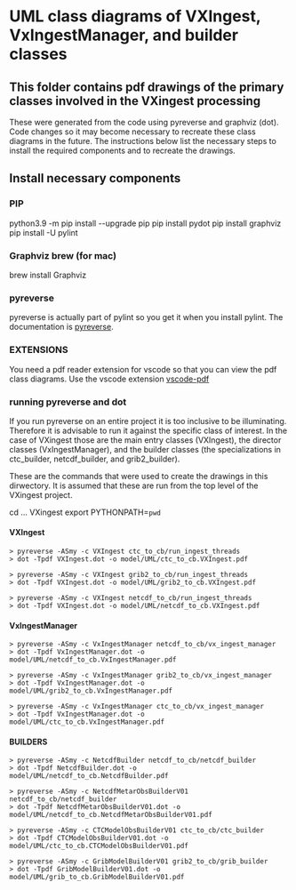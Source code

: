 # UML class diagrams of VXIngest, VxIngestManager, and builder classes

## This folder contains pdf drawings of the primary classes involved in the VXingest processing

These were generated from the code using pyreverse and graphviz (dot). Code changes so
it may become necessary to recreate these class diagrams in the future. The instructions
below list the necessary steps to install the required components and to recreate the drawings.

## Install necessary components

### PIP

 python3.9 -m pip install --upgrade pip
 pip install pydot
 pip install graphviz
 pip install -U pylint

### Graphviz brew (for mac)

 brew install Graphviz

### pyreverse

pyreverse is actually part of pylint so you get it when you install pylint. The documentation is
[pyreverse](https://pylint.pycqa.org/en/latest/user_guide/installation/index.html).

### EXTENSIONS

You need a pdf reader extension for vscode so that you can view the pdf class diagrams.
Use the vscode extension [vscode-pdf](https://marketplace.visualstudio.com/items?itemName=tomoki1207.pdf)

### running pyreverse and dot

If you run pyreverse on an entire project it is too inclusive to be illuminating. Therefore it is advisable to run it against the specific class of interest. In the case of VXingest those are the main entry classes (VXIngest), the director classes (VxIngestManager), and the builder classes (the specializations in ctc_builder, netcdf_builder, and grib2_builder).

These are the commands that were used to create the drawings in this dirwectory. It is assumed that these are run from the top level of the VXingest project.

cd ... VXingest
export PYTHONPATH=`pwd`

#### VXIngest

``` @bash
> pyreverse -ASmy -c VXIngest ctc_to_cb/run_ingest_threads
> dot -Tpdf VXIngest.dot -o model/UML/ctc_to_cb.VXIngest.pdf

> pyreverse -ASmy -c VXIngest grib2_to_cb/run_ingest_threads
> dot -Tpdf VXIngest.dot -o model/UML/grib2_to_cb.VXIngest.pdf

> pyreverse -ASmy -c VXIngest netcdf_to_cb/run_ingest_threads
> dot -Tpdf VXIngest.dot -o model/UML/netcdf_to_cb.VXIngest.pdf
```

#### VxIngestManager

``` @bash
> pyreverse -ASmy -c VxIngestManager netcdf_to_cb/vx_ingest_manager
> dot -Tpdf VxIngestManager.dot -o model/UML/netcdf_to_cb.VxIngestManager.pdf

> pyreverse -ASmy -c VxIngestManager grib2_to_cb/vx_ingest_manager
> dot -Tpdf VxIngestManager.dot -o model/UML/grib2_to_cb.VxIngestManager.pdf

> pyreverse -ASmy -c VxIngestManager ctc_to_cb/vx_ingest_manager
> dot -Tpdf VxIngestManager.dot -o model/UML/ctc_to_cb.VxIngestManager.pdf
```

#### BUILDERS

``` @bash
> pyreverse -ASmy -c NetcdfBuilder netcdf_to_cb/netcdf_builder
> dot -Tpdf NetcdfBuilder.dot -o model/UML/netcdf_to_cb.NetcdfBuilder.pdf

> pyreverse -ASmy -c NetcdfMetarObsBuilderV01 netcdf_to_cb/netcdf_builder
> dot -Tpdf NetcdfMetarObsBuilderV01.dot -o model/UML/netcdf_to_cb.NetcdfMetarObsBuilderV01.pdf

> pyreverse -ASmy -c CTCModelObsBuilderV01 ctc_to_cb/ctc_builder
> dot -Tpdf CTCModelObsBuilderV01.dot -o model/UML/ctc_to_cb.CTCModelObsBuilderV01.pdf

> pyreverse -ASmy -c GribModelBuilderV01 grib2_to_cb/grib_builder
> dot -Tpdf GribModelBuilderV01.dot -o model/UML/grib_to_cb.GribModelBuilderV01.pdf
```
